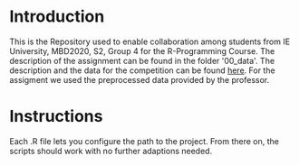 # Introduction
This is the Repository used to enable collaboration among students from IE University, MBD2020, S2, Group 4 for the R-Programming Course.
The description of the assignment can be found in the folder '00_data'. 
The description and the data for the competition can be found [here](https://www.kaggle.com/c/ams-2014-solar-energy-prediction-contest).
For the assigment we used the preprocessed data provided by the professor.

# Instructions
Each .R file lets you configure the path to the project. From there on, the scripts should work with no further adaptions needed.
